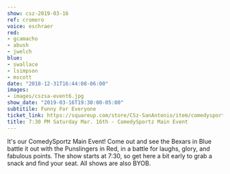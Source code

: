 ```yaml
---
show: csz-2019-03-16
ref: cromero
voice: eschraer
red:
- gcamacho
- abush
- jwelch
blue:
- swallace
- lsimpson
- mscott
date: "2018-12-31T16:44:08-06:00"
images:
- images/cszsa-event6.jpg
show_date: "2019-03-16T19:30:00-05:00"
subtitile: Funny For Everyone
ticket_link: https://squareup.com/store/CSz-SanAntonio/item/comedysportz-saturday-night-25
title: 7:30 PM Saturday Mar. 16th - ComedySportz Main Event
---
```


It's our ComedySportz Main Event! Come out and see the Bexars in Blue battle it out with the Punslingers in Red, in a battle for laughs, glory, and fabulous points. The show starts at 7:30, so get here a bit early to grab a snack and find your seat. All shows are also BYOB.
